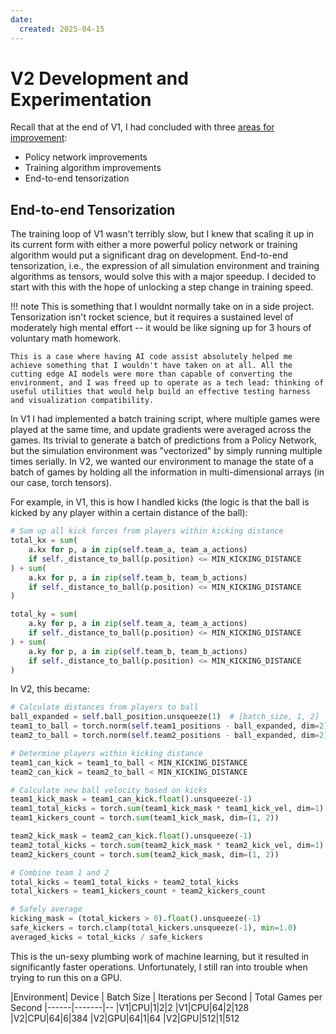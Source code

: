 ```yaml
---
date:
  created: 2025-04-15
---
```


# V2 Development and Experimentation
<!-- more -->

Recall that at the end of V1, I had concluded with three [areas for improvement](./v1.md#conclusions-and-next-steps):

* Policy network improvements
* Training algorithm improvements
* End-to-end tensorization 

## End-to-end Tensorization

The training loop of V1 wasn't terribly slow, but I knew that scaling it up in its current form with either a more powerful policy network or training algorithm would put a significant drag on development. End-to-end tensorization, i.e., the expression of all simulation environment and training algorithms as tensors, would solve this with a major speedup. I decided to start with this with the hope of unlocking a step change in training speed. 

!!! note 
    This is something that I wouldnt normally take on in a side project. Tensorization isn't rocket science, but it requires a sustained level of moderately high mental effort -- it would be like signing up for 3 hours of voluntary math homework. 
    
    This is a case where having AI code assist absolutely helped me achieve something that I wouldn't have taken on at all. All the cutting edge AI models were more than capable of converting the environment, and I was freed up to operate as a tech lead: thinking of useful utilities that would help build an effective testing harness and visualization compatibility. 

In V1 I had implemented a batch training script, where multiple games were played at the same time, and update gradients were averaged across the games. Its trivial to generate a batch of predictions from a Policy Network, but the simulation environment was "vectorized" by simply running multiple times serially. In V2, we wanted our environment to manage the state of a batch of games by holding all the information in multi-dimensional arrays (in our case, torch tensors). 

For example, in V1, this is how I handled kicks (the logic is that the ball is kicked by any player within a certain distance of the ball):

```python
# Sum up all kick forces from players within kicking distance
total_kx = sum(
    a.kx for p, a in zip(self.team_a, team_a_actions)
    if self._distance_to_ball(p.position) <= MIN_KICKING_DISTANCE
) + sum(
    a.kx for p, a in zip(self.team_b, team_b_actions)
    if self._distance_to_ball(p.position) <= MIN_KICKING_DISTANCE
)

total_ky = sum(
    a.ky for p, a in zip(self.team_a, team_a_actions)
    if self._distance_to_ball(p.position) <= MIN_KICKING_DISTANCE
) + sum(
    a.ky for p, a in zip(self.team_b, team_b_actions)
    if self._distance_to_ball(p.position) <= MIN_KICKING_DISTANCE
)
```

In V2, this became: 

```python
# Calculate distances from players to ball
ball_expanded = self.ball_position.unsqueeze(1)  # [batch_size, 1, 2]
team1_to_ball = torch.norm(self.team1_positions - ball_expanded, dim=2)
team2_to_ball = torch.norm(self.team2_positions - ball_expanded, dim=2)

# Determine players within kicking distance
team1_can_kick = team1_to_ball < MIN_KICKING_DISTANCE
team2_can_kick = team2_to_ball < MIN_KICKING_DISTANCE

# Calculate new ball velocity based on kicks
team1_kick_mask = team1_can_kick.float().unsqueeze(-1)
team1_total_kicks = torch.sum(team1_kick_mask * team1_kick_vel, dim=1)
team1_kickers_count = torch.sum(team1_kick_mask, dim=(1, 2))

team2_kick_mask = team2_can_kick.float().unsqueeze(-1)
team2_total_kicks = torch.sum(team2_kick_mask * team2_kick_vel, dim=1)
team2_kickers_count = torch.sum(team2_kick_mask, dim=(1, 2))

# Combine team 1 and 2
total_kicks = team1_total_kicks + team2_total_kicks
total_kickers = team1_kickers_count + team2_kickers_count

# Safely average
kicking_mask = (total_kickers > 0).float().unsqueeze(-1)
safe_kickers = torch.clamp(total_kickers.unsqueeze(-1), min=1.0)
averaged_kicks = total_kicks / safe_kickers
```

This is the un-sexy plumbing work of machine learning, but it resulted in significantly faster operations. Unfortunately, I still ran into trouble when trying to run this on a GPU. 

|Environment| Device | Batch Size | Iterations per Second | Total Games per Second
|------|-------|--
|V1|CPU|1|2|2
|V1|CPU|64|2|128
|V2|CPU|64|6|384
|V2|GPU|64|1|64
|V2|GPU|512|1|512

